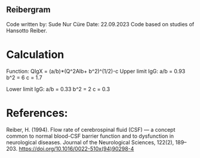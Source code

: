 ## Reibergram
Code written by: Sude Nur Cüre
Date: 22.09.2023
Code based on studies of Hansotto Reiber.

# Calculation
Function: QIgX = (a/b)*(Q^2Alb+ b^2)^(1/2)-c 
Upper limit IgG:
a/b = 0.93
b^2 = 6
c = 1.7

Lower limit IgG:
a/b = 0.33
b^2 = 2
c = 0.3

# References:
Reiber, H. (1994). Flow rate of cerebrospinal fluid (CSF) — a concept common to normal blood-CSF barrier function and to dysfunction in neurological diseases. Journal of the Neurological Sciences, 122(2), 189–203. https://doi.org/10.1016/0022-510x(94)90298-4 
